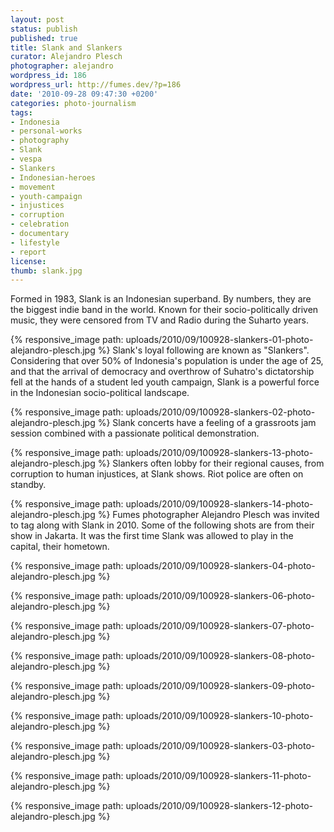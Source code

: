 ```yaml
---
layout: post
status: publish
published: true
title: Slank and Slankers
curator: Alejandro Plesch
photographer: alejandro
wordpress_id: 186
wordpress_url: http://fumes.dev/?p=186
date: '2010-09-28 09:47:30 +0200'
categories: photo-journalism
tags:
- Indonesia
- personal-works
- photography
- Slank
- vespa
- Slankers
- Indonesian-heroes
- movement
- youth-campaign
- injustices
- corruption
- celebration
- documentary
- lifestyle
- report
license:
thumb: slank.jpg
---
```


Formed in 1983, Slank is an Indonesian superband. By numbers, they are the biggest indie band in the world. Known for their socio-politically driven music, they were censored from TV and Radio during the Suharto years.

{% responsive_image path: uploads/2010/09/100928-slankers-01-photo-alejandro-plesch.jpg %} 
Slank's loyal following are known as "Slankers". Considering that over 50% of Indonesia's population is under the age of 25, and that the arrival of democracy and overthrow of Suhatro's dictatorship fell at the hands of a student led youth campaign, Slank is a powerful force in the Indonesian socio-political landscape.  


{% responsive_image path: uploads/2010/09/100928-slankers-02-photo-alejandro-plesch.jpg %} 
Slank  concerts have a feeling of a grassroots jam session combined with a passionate political demonstration. 

{% responsive_image path: uploads/2010/09/100928-slankers-13-photo-alejandro-plesch.jpg %}  Slankers often lobby for their regional causes, from corruption to human injustices, at Slank shows. Riot police are often on standby.


{% responsive_image path: uploads/2010/09/100928-slankers-14-photo-alejandro-plesch.jpg %} 
Fumes photographer Alejandro Plesch was invited to tag along with Slank in 2010.  Some of the following shots are from their show in Jakarta.  It was the first time Slank was allowed to play in the capital, their hometown. 


{% responsive_image path: uploads/2010/09/100928-slankers-04-photo-alejandro-plesch.jpg %} 

{% responsive_image path: uploads/2010/09/100928-slankers-06-photo-alejandro-plesch.jpg %} 

{% responsive_image path: uploads/2010/09/100928-slankers-07-photo-alejandro-plesch.jpg %} 

{% responsive_image path: uploads/2010/09/100928-slankers-08-photo-alejandro-plesch.jpg %}

{% responsive_image path: uploads/2010/09/100928-slankers-09-photo-alejandro-plesch.jpg %} 

{% responsive_image path: uploads/2010/09/100928-slankers-10-photo-alejandro-plesch.jpg %} 

{% responsive_image path: uploads/2010/09/100928-slankers-03-photo-alejandro-plesch.jpg %} 

{% responsive_image path: uploads/2010/09/100928-slankers-11-photo-alejandro-plesch.jpg %} 

{% responsive_image path: uploads/2010/09/100928-slankers-12-photo-alejandro-plesch.jpg %} 



